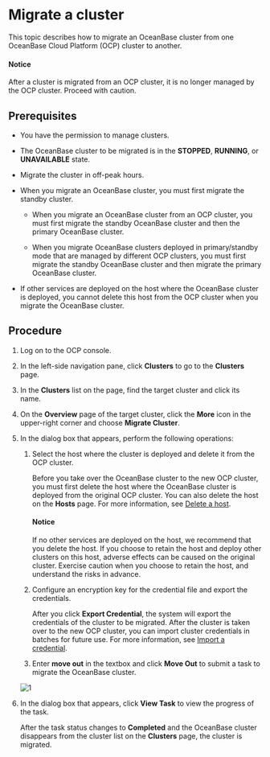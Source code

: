 # Migrate a cluster

This topic describes how to migrate an OceanBase cluster from one OceanBase Cloud Platform (OCP) cluster to another.

<main id="notice" type='alert'>
<h4>Notice</h4>
<p>After a cluster is migrated from an OCP cluster, it is no longer managed by the OCP cluster. Proceed with caution. </p>
</main>

## Prerequisites

* You have the permission to manage clusters.

* The OceanBase cluster to be migrated is in the **STOPPED**, **RUNNING**, or **UNAVAILABLE** state.

* Migrate the cluster in off-peak hours.

* When you migrate an OceanBase cluster, you must first migrate the standby cluster.

  * When you migrate an OceanBase cluster from an OCP cluster, you must first migrate the standby OceanBase cluster and then the primary OceanBase cluster.

  * When you migrate OceanBase clusters deployed in primary/standby mode that are managed by different OCP clusters, you must first migrate the standby OceanBase cluster and then migrate the primary OceanBase cluster.

* If other services are deployed on the host where the OceanBase cluster is deployed, you cannot delete this host from the OCP cluster when you migrate the OceanBase cluster.

## Procedure

1. Log on to the OCP console.

2. In the left-side navigation pane, click **Clusters** to go to the **Clusters** page.

3. In the **Clusters** list on the page, find the target cluster and click its name.

4. On the **Overview** page of the target cluster, click the **More** icon in the upper-right corner and choose **Migrate Cluster**.

5. In the dialog box that appears, perform the following operations:

   1. Select the host where the cluster is deployed and delete it from the OCP cluster.

      Before you take over the OceanBase cluster to the new OCP cluster, you must first delete the host where the OceanBase cluster is deployed from the original OCP cluster. You can also delete the host on the **Hosts** page. For more information, see [Delete a host](../../850.host-features/550.delete-a-host.md).

        <main id="notice" type='alert'>
        <h4>Notice</h4>
        <p>If no other services are deployed on the host, we recommend that you delete the host. If you choose to retain the host and deploy other clusters on this host, adverse effects can be caused on the original cluster. Exercise caution when you choose to retain the host, and understand the risks in advance. </p>
        </main>

   2. Configure an encryption key for the credential file and export the credentials.

      After you click **Export Credential**, the system will export the credentials of the cluster to be migrated. After the cluster is taken over to the new OCP cluster, you can import cluster credentials in batches for future use. For more information, see [Import a credential](../../1600.system-management-features/100.manage-password-box/300.import-a-credential.md).

   3. Enter **move out** in the textbox and click **Move Out** to submit a task to migrate the OceanBase cluster.

   ![1](https://obbusiness-private.oss-cn-shanghai.aliyuncs.com/doc/img/ocp/422/%E8%BF%81%E5%87%BAob%E9%9B%86%E7%BE%A41.png)

6. In the dialog box that appears, click **View Task** to view the progress of the task.

   After the task status changes to **Completed** and the OceanBase cluster disappears from the cluster list on the **Clusters** page, the cluster is migrated.

